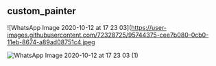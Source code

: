 ## custom_painter

![WhatsApp Image 2020-10-12 at 17 23 03](https://user-images.githubusercontent.com/72328725/95744375-cee7b080-0cb0-11eb-8674-a89ad08751c4.jpeg

![WhatsApp Image 2020-10-12 at 17 23 03 (1)](https://user-images.githubusercontent.com/72328725/95744372-cdb68380-0cb0-11eb-82fb-d7e57c7d777a.jpeg)

